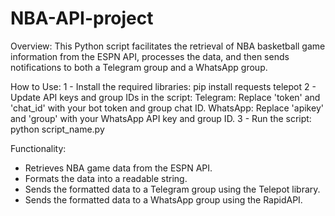 # NBA-API-project
Overview:
This Python script facilitates the retrieval of NBA basketball game information from the ESPN API, processes the data, and then sends notifications to both a Telegram group and a WhatsApp group.

How to Use:
1 - Install the required libraries:
pip install requests telepot
2 - Update API keys and group IDs in the script:
Telegram: Replace 'token' and 'chat_id' with your bot token and group chat ID.
WhatsApp: Replace 'apikey' and 'group' with your WhatsApp API key and group ID.
3 - Run the script:
python script_name.py

Functionality:
- Retrieves NBA game data from the ESPN API.
- Formats the data into a readable string.
- Sends the formatted data to a Telegram group using the Telepot library.
- Sends the formatted data to a WhatsApp group using the RapidAPI.
